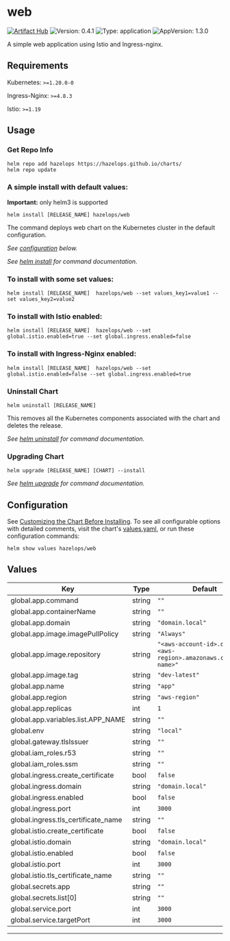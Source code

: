 # web

[![Artifact Hub](https://img.shields.io/endpoint?url=https://artifacthub.io/badge/repository/web)](https://artifacthub.io/packages/helm/hazelops/web) ![Version: 0.4.1](https://img.shields.io/badge/Version-0.4.1-informational?style=flat-square) ![Type: application](https://img.shields.io/badge/Type-application-informational?style=flat-square) ![AppVersion: 1.3.0](https://img.shields.io/badge/AppVersion-1.3.0-informational?style=flat-square)

A simple web application using Istio and Ingress-nginx.


## Requirements

Kubernetes: `>=1.20.0-0`

Ingress-Nginx: `>=4.8.3`

Istio: `>=1.19`


## Usage

### Get Repo Info

```console
helm repo add hazelops https://hazelops.github.io/charts/
helm repo update
```

### A simple install with default values:

**Important:** only helm3 is supported

```console
helm install [RELEASE_NAME] hazelops/web
```

The command deploys web chart on the Kubernetes cluster in the default configuration.

_See [configuration](#configuration) below._

_See [helm install](https://helm.sh/docs/helm/helm_install/) for command documentation._


### To install with some set values:

```console
helm install [RELEASE_NAME]  hazelops/web --set values_key1=value1 --set values_key2=value2
```

### To install with Istio enabled:

```console
helm install [RELEASE_NAME]  hazelops/web --set global.istio.enabled=true --set global.ingress.enabled=false
```

### To install with Ingress-Nginx enabled:

```console
helm install [RELEASE_NAME]  hazelops/web --set global.istio.enabled=false --set global.ingress.enabled=true
```

### Uninstall Chart

```console
helm uninstall [RELEASE_NAME]
```

This removes all the Kubernetes components associated with the chart and deletes the release.

_See [helm uninstall](https://helm.sh/docs/helm/helm_uninstall/) for command documentation._

### Upgrading Chart

```console
helm upgrade [RELEASE_NAME] [CHART] --install
```

_See [helm upgrade](https://helm.sh/docs/helm/helm_upgrade/) for command documentation._


## Configuration

See [Customizing the Chart Before Installing](https://helm.sh/docs/intro/using_helm/#customizing-the-chart-before-installing). To see all configurable options with detailed comments, visit the chart's [values.yaml](./values.yaml), or run these configuration commands:

```console
helm show values hazelops/web
```


## Values

| Key | Type | Default | Description |
|-----|------|---------|-------------|
| global.app.command | string | `""` |  |
| global.app.containerName | string | `""` |  |
| global.app.domain | string | `"domain.local"` |  |
| global.app.image.imagePullPolicy | string | `"Always"` |  |
| global.app.image.repository | string | `"<aws-account-id>.dkr.ecr.<aws-region>.amazonaws.com/<app-name>"` |  |
| global.app.image.tag | string | `"dev-latest"` |  |
| global.app.name | string | `"app"` |  |
| global.app.region | string | `"aws-region"` |  |
| global.app.replicas | int | `1` |  |
| global.app.variables.list.APP_NAME | string | `""` |  |
| global.env | string | `"local"` |  |
| global.gateway.tlsIssuer | string | `""` |  |
| global.iam_roles.r53 | string | `""` |  |
| global.iam_roles.ssm | string | `""` |  |
| global.ingress.create_certificate | bool | `false` |  |
| global.ingress.domain | string | `"domain.local"` |  |
| global.ingress.enabled | bool | `false` |  |
| global.ingress.port | int | `3000` |  |
| global.ingress.tls_certificate_name | string | `""` |  |
| global.istio.create_certificate | bool | `false` |  |
| global.istio.domain | string | `"domain.local"` |  |
| global.istio.enabled | bool | `false` |  |
| global.istio.port | int | `3000` |  |
| global.istio.tls_certificate_name | string | `""` |  |
| global.secrets.app | string | `""` |  |
| global.secrets.list[0] | string | `""` |  |
| global.service.port | int | `3000` |  |
| global.service.targetPort | int | `3000` |  |

----------------------------------------------
